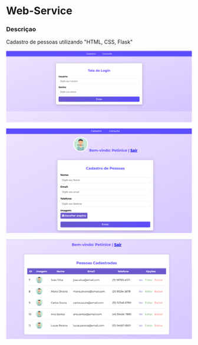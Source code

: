 # Web-Service

### Descriçao

Cadastro de pessoas utilizando "HTML, CSS, Flask"

![imagem](https://github.com/Wellerl/Web-Service/blob/main/static/assets/imagem2.png)

![imagem](https://github.com/Wellerl/Web-Service/blob/main/static/assets/imagem(2).png)

![imagem](https://github.com/Wellerl/Web-Service/blob/main/static/assets/imagem(3).png)
